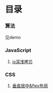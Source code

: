 # 目录

### 算法

见demo

### JavaScript

1. [js深浅拷贝](https://github.com/z985767607/myBlog/issues/1)

### CSS

1. [垂直居中&flex布局](https://github.com/z985767607/myBlog/issues/2)


